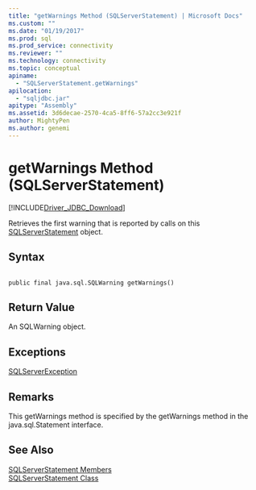 ```yaml
---
title: "getWarnings Method (SQLServerStatement) | Microsoft Docs"
ms.custom: ""
ms.date: "01/19/2017"
ms.prod: sql
ms.prod_service: connectivity
ms.reviewer: ""
ms.technology: connectivity
ms.topic: conceptual
apiname: 
  - "SQLServerStatement.getWarnings"
apilocation: 
  - "sqljdbc.jar"
apitype: "Assembly"
ms.assetid: 3d6decae-2570-4ca5-8ff6-57a2cc3e921f
author: MightyPen
ms.author: genemi
---
```

# getWarnings Method (SQLServerStatement)
[!INCLUDE[Driver_JDBC_Download](../../../includes/driver_jdbc_download.md)]

  Retrieves the first warning that is reported by calls on this [SQLServerStatement](../../../connect/jdbc/reference/sqlserverstatement-class.md) object.  
  
## Syntax  
  
```  
  
public final java.sql.SQLWarning getWarnings()  
```  
  
## Return Value  
 An SQLWarning object.  
  
## Exceptions  
 [SQLServerException](../../../connect/jdbc/reference/sqlserverexception-class.md)  
  
## Remarks  
 This getWarnings method is specified by the getWarnings method in the java.sql.Statement interface.  
  
## See Also  
 [SQLServerStatement Members](../../../connect/jdbc/reference/sqlserverstatement-members.md)   
 [SQLServerStatement Class](../../../connect/jdbc/reference/sqlserverstatement-class.md)  
  
  
